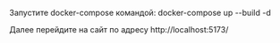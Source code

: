 Запустите docker-compose командой:
docker-compose up --build -d 
    
Далее перейдите на сайт по адресу http://localhost:5173/